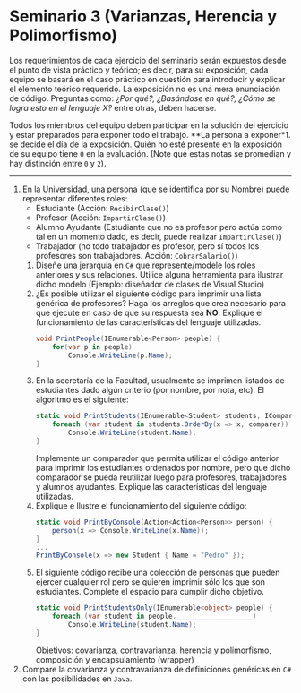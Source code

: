 # Seminario 3 (Varianzas, Herencia y Polimorfismo)

Los requerimientos de cada ejercicio del seminario serán expuestos desde el punto de vista práctico y teórico; es decir, para su exposición, cada equipo se basará en el caso práctico en cuestión para introducir y explicar el elemento teórico requerido. La exposición no es una mera enunciación de código. Preguntas como: _¿Por qué?, ¿Basándose en qué?, ¿Cómo se logra esto en el lenguaje X?_ entre otras, deben hacerse.

Todos los miembros del equipo deben participar en la solución del ejercicio y estar preparados para exponer todo el trabajo. **La persona a exponer*1. se decide el día de la exposición. Quién no esté presente en la exposición de su equipo tiene `0` en la evaluación. (Note que estas notas se promedian y hay distinción entre `0` y `2`).

---

1. En la Universidad, una persona (que se identifica por su Nombre) puede representar diferentes roles:
    * Estudiante (Acción: `RecibirClase()`)
    * Profesor (Acción: `ImpartirClase()`)
    * Alumno Ayudante (Estudiante que no es profesor pero actúa como tal en un momento dado, es decir, puede realizar `ImpartirClase()`)
    * Trabajador (no todo trabajador es profesor, pero sí todos los profesores son trabajadores. Acción: `CobrarSalario()`)
    1. Diseñe una jerarquía en `C#` que represente/modele los roles anteriores y sus relaciones. Utilice alguna herramienta para ilustrar dicho modelo (Ejemplo: diseñador de clases de Visual Studio)
    1. ¿Es posible utilizar el siguiente código para imprimir una lista genérica de profesores? Haga los arreglos que crea necesario para que ejecute en caso de que su respuesta sea **NO**. Explique el funcionamiento de las características del lenguaje utilizadas.
        ```csharp
        void PrintPeople(IEnumerable<Person> people) {
            for(var p in people)
                Console.WriteLine(p.Name);
        }
        ```
    1. En la secretaría de la Facultad, usualmente se imprimen listados de estudiantes dado algún criterio (por nombre, por nota, etc). El algoritmo es el siguiente:
        ```csharp
        static void PrintStudents(IEnumerable<Student> students, IComparer<Student> comparer) {
            foreach (var student in students.OrderBy(x => x, comparer))
                Console.WriteLine(student.Name);
        }
        ```
        Implemente un comparador que permita utilizar el código anterior para imprimir los estudiantes ordenados por nombre, pero que dicho comparador se pueda reutilizar luego para profesores, trabajadores y alumnos ayudantes. Explique las características del lenguaje utilizadas.
    1. Explique e llustre el funcionamiento del siguiente código:
        ```csharp
        static void PrintByConsole(Action<Action<Person>> person) {
            person(x => Console.WriteLine(x.Name));
        }
        ...
        PrintByConsole(x => new Student { Name = "Pedro" });
        ```
    1. El siguiente código recibe una colección de personas que pueden ejercer cualquier rol pero se quieren imprimir sólo los que son estudiantes. Complete el espacio para cumplir dicho objetivo.
        ```csharp
        static void PrintStudentsOnly(IEnumerable<object> people) {
            foreach (var student in people.___________________)
                Console.WriteLine(student.Name);
        }
        ```
        Objetivos: covarianza, contravarianza, herencia y polimorfismo, composición y encapsulamiento (wrapper)
1. Compare la covarianza y contravarianza de definiciones genéricas en `C#` con las posibilidades en `Java`.
